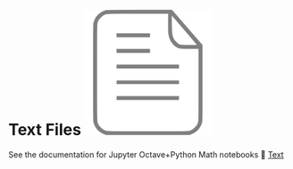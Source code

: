 # Text Files ![drawing](docs/_media/textfile.png ':size=25:')
See the documentation for Jupyter Octave+Python Math notebooks :link: [Text](docs/Studies/Services/JupyterOctavePythonMath/Other/Text.md) 